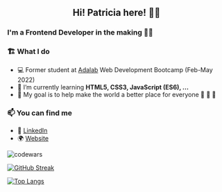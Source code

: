 
<h2 align="center"> Hi! Patricia here! 👋🏻 </h2>

### I'm a Frontend Developer in the making 👩‍💻 

### 🏗️ What I do

- 💻 Former student at [Adalab](https://github.com/Adalab) Web Development Bootcamp (Feb-May 2022)
- 🌱 I’m currently learning **HTML5, CSS3, JavaScript (ES6), ...**
- 🌟 My goal is to help make the world a better place for everyone 🐰 🦊 🐷

### 📫 You can find me

- 💼 [LinkedIn](https://www.linkedin.com/in/patriciapallaresgonzalez) 
- 🌍 [Website](https://patriciapallares.github.io/web-page/)

<p ><img src=https://www.codewars.com/users/patriciapallares/badges/large alt="codewars" /></p>

[![GitHub Streak](https://github-readme-streak-stats.herokuapp.com?user=patriciapallares&theme=vue&hide_border=true&date_format=j%20M%5B%20Y%5D)](https://git.io/streak-stats)

[![Top Langs](https://github-readme-stats.vercel.app/api/top-langs/?username=patriciapallares&theme=vue&hide_border=true&date_format=j%20M%5B%20Y%5D&layout=compact)](https://github.com/anuraghazra/github-readme-stats)
